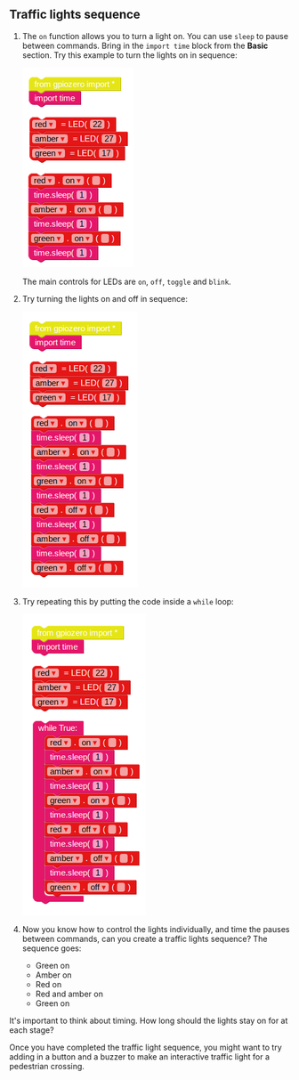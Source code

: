 ## Traffic lights sequence

1. The `on` function allows you to turn a light on. You can use `sleep` to pause between commands. Bring in the `import time` block from the **Basic** section. Try this example to turn the lights on in sequence:
    
    ![](images/edublocks4.png)
    
    The main controls for LEDs are `on`, `off`, `toggle` and `blink`.

2. Try turning the lights on and off in sequence:
    
    ![](images/edublocks5.png)

3. Try repeating this by putting the code inside a `while` loop:
    
    ![](images/edublocks6.png)

4. Now you know how to control the lights individually, and time the pauses between commands, can you create a traffic lights sequence? The sequence goes:
    
    - Green on
    - Amber on
    - Red on
    - Red and amber on
    - Green on

It's important to think about timing. How long should the lights stay on for at each stage?

Once you have completed the traffic light sequence, you might want to try adding in a button and a buzzer to make an interactive traffic light for a pedestrian crossing.